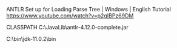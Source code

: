 ANTLR Set up for Loading Parse Tree | Windows | English Tutorial
https://www.youtube.com/watch?v=p2gIBPz69DM


CLASSPATH
C:\JavaLib\antlr-4.12.0-complete.jar

C:\bin\jdk-11.0.2\bin
